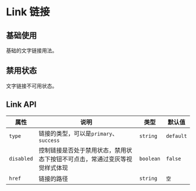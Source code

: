 # Link 链接

## 基础使用

<p>基础的文字链接用法。</p>

<demo vue="../../example/link/base.vue"></demo>

## 禁用状态

<p>文字链接不可用状态。</p>

<demo vue="../../example/link/disable.vue"></demo>

## Link API

| 属性       | 说明                                                                                              | 类型      | 默认值    |
| ---------- | ------------------------------------------------------------------------------------------------- | --------- | --------- |
| `type`     | 链接的类型，可以是`primary`、`success` | `string`  | `default` |
| `disabled` | 控制链接是否处于禁用状态，禁用状态下按钮不可点击，常通过变灰等视觉样式体现                        | `boolean` | `false`   |
| `href` | 链接的路径    | `string` | `空`   |